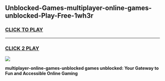 
## Unblocked-Games-multiplayer-online-games-unblocked-Play-Free-1wh3r
<h3>
<a href="https://premium76.site?title=multiplayer-online-games-unblocked&ref=23A">CLICK TO PLAY</a></h3>
<hr>

<h3>
<a href="https://premium76.site?title=multiplayer-online-games-unblocked&ref=23A">CLICK 2 PLAY</a>
  
</h3>

<a href="https://premium76.site?title=multiplayer-online-games-unblocked&ref=23A"><img src="https://clearcache.store/games.png"></a>


**multiplayer-online-games-unblocked games unblocked: Your Gateway to Fun and Accessible Online Gaming**
